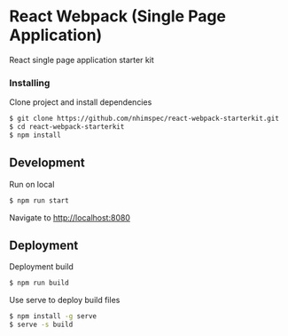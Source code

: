 # React Webpack (Single Page Application)

React single page application starter kit

### Installing

Clone project and install dependencies

```sh
$ git clone https://github.com/nhimspec/react-webpack-starterkit.git
$ cd react-webpack-starterkit
$ npm install
```

## Development

Run on local

```sh
$ npm run start
```

Navigate to [http://localhost:8080](http://localhost:8080)

## Deployment

Deployment build

```sh
$ npm run build
```

Use serve to deploy build files

```sh
$ npm install -g serve
$ serve -s build
```
